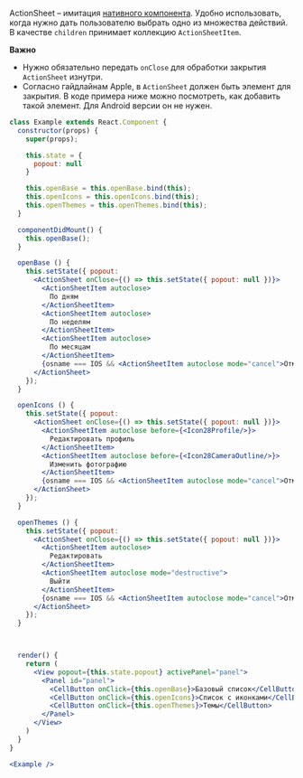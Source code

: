 ActionSheet – имитация [нативного компонента](https://developer.apple.com/ios/human-interface-guidelines/views/action-sheets/).
Удобно использовать, когда нужно дать пользователю выбрать одно из множества действий. В качестве `children` принимает
коллекцию `ActionSheetItem`.

**Важно**

* Нужно обязательно передать `onClose` для обработки закрытия `ActionSheet` изнутри.
* Согласно гайдлайнам Apple, в `ActionSheet` должен быть элемент для закрытия.
В коде примера ниже можно посмотреть, как добавить такой элемент.
Для Android версии он не нужен.

```jsx
class Example extends React.Component {
  constructor(props) {
    super(props);

    this.state = {
      popout: null
    }

    this.openBase = this.openBase.bind(this);
    this.openIcons = this.openIcons.bind(this);
    this.openThemes = this.openThemes.bind(this);
  }

  componentDidMount() {
    this.openBase();
  }

  openBase () {
    this.setState({ popout:
      <ActionSheet onClose={() => this.setState({ popout: null })}>
        <ActionSheetItem autoclose>
          По дням
        </ActionSheetItem>
        <ActionSheetItem autoclose>
          По неделям
        </ActionSheetItem>
        <ActionSheetItem autoclose>
          По месяцам
        </ActionSheetItem>
        {osname === IOS && <ActionSheetItem autoclose mode="cancel">Отменить</ActionSheetItem>}
      </ActionSheet>
    });
  }

  openIcons () {
    this.setState({ popout:
      <ActionSheet onClose={() => this.setState({ popout: null })}>
        <ActionSheetItem autoclose before={<Icon28Profile/>}>
          Редактировать профиль
        </ActionSheetItem>
        <ActionSheetItem autoclose before={<Icon28CameraOutline/>}>
          Изменить фотографию
        </ActionSheetItem>
        {osname === IOS && <ActionSheetItem autoclose mode="cancel">Отменить</ActionSheetItem>}
      </ActionSheet>
    });
  }

  openThemes () {
    this.setState({ popout:
      <ActionSheet onClose={() => this.setState({ popout: null })}>
        <ActionSheetItem autoclose>
          Редактировать
        </ActionSheetItem>
        <ActionSheetItem autoclose mode="destructive">
          Выйти
        </ActionSheetItem>
        {osname === IOS && <ActionSheetItem autoclose mode="cancel">Отменить</ActionSheetItem>}
      </ActionSheet>
    });
  }



  render() {
    return (
      <View popout={this.state.popout} activePanel="panel">
        <Panel id="panel">
          <CellButton onClick={this.openBase}>Базовый список</CellButton>
          <CellButton onClick={this.openIcons}>Список с иконками</CellButton>
          <CellButton onClick={this.openThemes}>Темы</CellButton>
        </Panel>
      </View>
    )
  }
}

<Example />
```
